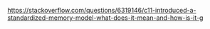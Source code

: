 <https://stackoverflow.com/questions/6319146/c11-introduced-a-standardized-memory-model-what-does-it-mean-and-how-is-it-g>
